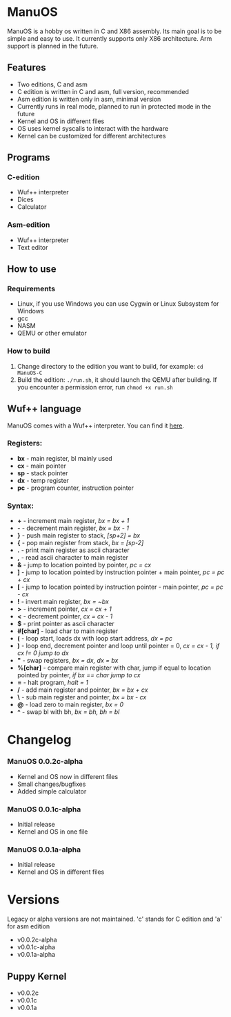 # ManuOS
ManuOS is a hobby os written in C and X86 assembly. Its main goal is to be simple and easy to use. It currently supports only X86 architecture. Arm support is planned in the future. 
## Features
- Two editions, C and asm
- C edition is written in C and asm, full version, recommended
- Asm edition is written only in asm, minimal version
- Currently runs in real mode, planned to run in protected mode in the future
- Kernel and OS in different files
- OS uses kernel syscalls to interact with the hardware
- Kernel can be customized for different architectures
## Programs
### C-edition
- Wuf++ interpreter
- Dices
- Calculator
### Asm-edition
- Wuf++ interpreter
- Text editor

## How to use
### Requirements
- Linux, if you use Windows you can use Cygwin or Linux Subsystem for Windows
- gcc
- NASM
- QEMU or other emulator

### How to build
1. Change directory to the edition you want to build, for example: ```cd ManuOS-C```
2. Build the edition: ```./run.sh```, it should launch the QEMU after building. If you encounter a permission error, run ```chmod +x run.sh```


## Wuf++ language
ManuOS comes with a Wuf++ interpreter. You can find it [here](https://github.com/Pepe-57/wpp). 
### Registers:
- **bx** - main register, bl mainly used
- **cx** - main pointer
- **sp** - stack pointer
- **dx** - temp register
- **pc** - program counter, instruction pointer
### Syntax:
- **+** - increment main register, *bx = bx + 1*
- **-** - decrement main register, *bx = bx - 1*
- **}** - push main register to stack, *[sp+2] = bx*
- **{** - pop main register from stack, *bx = [sp-2]*
- **.** - print main register as ascii character
- **,** - read ascii character to main register
- **&** - jump to location pointed by pointer, *pc = cx*
- **]** - jump to location pointed by instruction pointer + main pointer, *pc = pc + cx*
- **[** - jump to location pointed by instruction pointer - main pointer, *pc = pc - cx*
- **!** - invert main register, *bx = ~bx*
- **>** - increment pointer, *cx = cx + 1*
- **<** - decrement pointer, *cx = cx - 1*
- **$** - print pointer as ascii character
- **#[char]** - load char to main register
- **(** - loop start, loads dx with loop start address, *dx = pc*
- **)** - loop end, decrement pointer and loop until pointer = 0, *cx = cx - 1, if cx != 0 jump to dx*
- **"** - swap registers, *bx = dx, dx = bx*
- **%[char]** - compare main register with char, jump if equal to location pointed by pointer, *if bx == char jump to cx*
- **=** - halt program, *halt = 1*
- **/** - add main register and pointer, *bx = bx + cx*
- **\\** - sub main register and pointer, *bx = bx - cx*
- **@** - load zero to main register, *bx = 0*
- **^** - swap bl with bh, *bx = bh, bh = bl*

# Changelog
### ManuOS 0.0.2c-alpha
- Kernel and OS now in different files
- Small changes/bugfixes
- Added simple calculator
### ManuOS 0.0.1c-alpha
- Initial release
- Kernel and OS in one file
### ManuOS 0.0.1a-alpha
- Initial release
- Kernel and OS in different files
# Versions
Legacy or alpha versions are not maintained. 'c' stands for C edition and 'a' for asm edition
- v0.0.2c-alpha
- v0.0.1c-alpha
- v0.0.1a-alpha
## Puppy Kernel
- v0.0.2c
- v0.0.1c
- v0.0.1a
